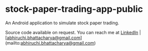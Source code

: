 # stock-paper-trading-app-public
An Android application to simulate stock paper trading. 

Source code available on request. You can reach me at [LinkedIn](https://www.linkedin.com/in/abhiruchi-bhattacharya/) | [abhiruchi.bhattacharya@gmail.com] (mailto:abhiruchi.bhattacharya@gmail.com)

